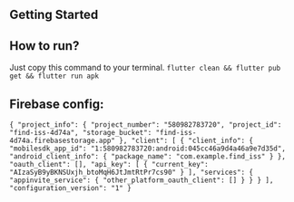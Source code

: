## Getting Started

## How to run?

Just copy this command to your terminal.
`flutter clean && flutter pub get && flutter run apk`

## Firebase config:
`{
"project_info": {
"project_number": "580982783720",
"project_id": "find-iss-4d74a",
"storage_bucket": "find-iss-4d74a.firebasestorage.app"
},
"client": [
{
"client_info": {
"mobilesdk_app_id": "1:580982783720:android:045cc46a9d4a46a9e7d35d",
"android_client_info": {
"package_name": "com.example.find_iss"
}
},
"oauth_client": [],
"api_key": [
{
"current_key": "AIzaSyB9yBKNSUxjh_btoMqH6JtJmtRtPr7cs90"
}
],
"services": {
"appinvite_service": {
"other_platform_oauth_client": []
}
}
}
],
"configuration_version": "1"
}`

